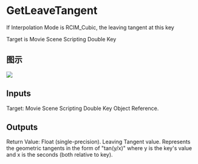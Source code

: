 # GetLeaveTangent

If Interpolation Mode is RCIM_Cubic, the leaving tangent at this key

Target is Movie Scene Scripting Double Key

## 图示

![]($-20221218-20492088.png)

## Inputs

Target: Movie Scene Scripting Double Key Object Reference.  

## Outputs

Return Value: Float (single-precision). Leaving Tangent value. Represents the geometric tangents in the form of "tan(y/x)" where y is the key's value and x is the seconds (both relative to key).

